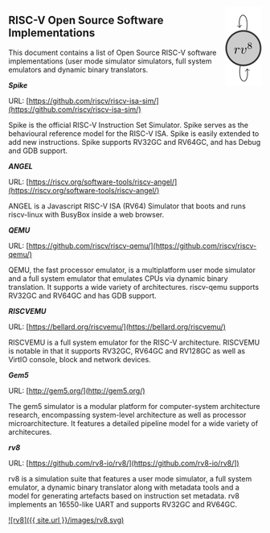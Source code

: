 <a href="https://rv8.io/"><img style="float: right;" src="/images/rv8.svg"></a>

## RISC-V Open Source Software Implementations

This document contains a list of Open Source RISC-V software
implementations (user mode simulator simulators, full system
emulators and dynamic binary translators.


__*Spike*__

URL: [https://github.com/riscv/riscv-isa-sim/](https://github.com/riscv/riscv-isa-sim/)

Spike is the official RISC-V Instruction Set Simulator. Spike
serves as the behavioural reference model for the RISC-V ISA.
Spike is easily extended to add new instructions. Spike
supports RV32GC and RV64GC, and has Debug and GDB support.


__*ANGEL*__

URL: [https://riscv.org/software-tools/riscv-angel/](https://riscv.org/software-tools/riscv-angel/)

ANGEL is a Javascript RISC-V ISA (RV64) Simulator that boots
and runs riscv-linux with BusyBox inside a web browser.


__*QEMU*__

URL: [https://github.com/riscv/riscv-qemu/](https://github.com/riscv/riscv-qemu/)

QEMU, the fast processor emulator, is a multiplatform user mode
simulator and a full system emulator that emulates CPUs via dynamic
binary translation. It supports a wide variety of architectures.
riscv-qemu supports RV32GC and RV64GC and has GDB support.


__*RISCVEMU*__

URL: [https://bellard.org/riscvemu/](https://bellard.org/riscvemu/)

RISCVEMU is a full system emulator for the RISC-V architecture.
RISCVEMU is notable in that it supports RV32GC, RV64GC and RV128GC
as well as VirtIO console, block and network devices.


__*Gem5*__

URL: [http://gem5.org/](http://gem5.org/)

The gem5 simulator is a modular platform for computer-system
architecture research, encompassing system-level architecture
as well as processor microarchitecture. It features a detailed
pipeline model for a wide variety of architecures.


__*rv8*__

URL: [https://github.com/rv8-io/rv8/](https://github.com/rv8-io/rv8/])

rv8 is a simulation suite that features a user mode simulator,
a full system emulator, a dynamic binary translator along with
metadata tools and a model for generating artefacts based on
instruction set metadata. rv8 implements an 16550-like UART
and supports RV32GC and RV64GC.


[![rv8]({{ site.url }}/images/rv8.svg)](https://rv8.io/)
